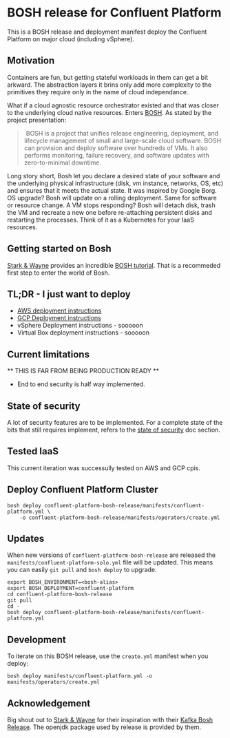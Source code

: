 # BOSH release for Confluent Platform

This is a BOSH release and deployment manifest deploy the Confluent Platform on major cloud (including vSphere).

## Motivation

Containers are fun, but getting stateful workloads in them can get a bit arkward. The abstraction layers it brins only add more complexity to the primitives they require only in the name of cloud independance.

What if a cloud agnostic resource orchestrator existed and that was closer to the underlying cloud native resources. Enters [BOSH](https://bosh.io). As stated by the project presentation:

> BOSH is a project that unifies release engineering, deployment, and lifecycle management of small and large-scale cloud software. BOSH can provision and deploy software over hundreds of VMs. It also performs monitoring, failure recovery, and software updates with zero-to-minimal downtime.

Long story short, Bosh let you declare a desired state of your software and the underlying physical infrastructure (disk, vm instance, networks, OS, etc) and ensures that it meets the actual state. It was inspired by Google Borg. OS upgrade? Bosh will update on a rolling deployment. Same for software or resource change. A VM stops responding?  Bosh will detach disk, trash the VM and recreate a new one before re-attaching persistent disks and restarting the processes. Think of it as a Kubernetes for your IaaS resources.

## Getting started on Bosh

[Stark & Wayne](https://starkandwayne.com) provides an incredible [BOSH tutorial](http://ultimateguidetobosh.com/). That is a recommeded first step to enter the world of Bosh.

## TL;DR - I just want to deploy

* [AWS deployment instructions](doc/aws-instructions.md)
* [GCP Deployment instructions](gcp-instructions.md)
* vSphere Deployment instructions - sooooon
* Virtual Box deployment instructions - sooooon

## Current limitations

** THIS IS FAR FROM BEING PRODUCTION READY **

* End to end security is half way implemented.

## State of security

A lot of security features are to be implemented. For a complete state of the bits that still requires implement, refers to the [state of security](doc/state-of-security.md) doc section.

## Tested IaaS

This current iteration was successully tested on AWS and GCP cpis.

## Deploy Confluent Platform Cluster

```plain
bosh deploy confluent-platform-bosh-release/manifests/confluent-platform.yml \
    -o confluent-platform-bosh-release/manifests/operators/create.yml
```

## Updates

When new versions of `confluent-platform-bosh-release` are released the `manifests/confluent-platform-solo.yml` file will be updated. This means you can easily `git pull` and `bosh deploy` to upgrade.

```plain
export BOSH_ENVIRONMENT=<bosh-alias>
export BOSH_DEPLOYMENT=confluent-platform
cd confluent-platform-bosh-release
git pull
cd -
bosh deploy confluent-platform-bosh-release/manifests/confluent-platform.yml
```

## Development

To iterate on this BOSH release, use the `create.yml` manifest when you deploy:

```plain
bosh deploy manifests/confluent-platform.yml -o manifests/operators/create.yml
```

## Acknowledgement

Big shout out to [Stark & Wayne](https://starkandwayne.com) for their inspiration with their [Kafka Bosh Release](https://github.com/cloudfoundry-community/kafka-boshrelease). The openjdk package used by release is provided by them.
